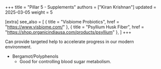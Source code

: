 +++
title = "Pillar 5 - Supplements"
authors = ["Kiran Krishnan"]
updated = 2025-03-05
weight = 5

[extra]
see_also = [
    { title = "Visbiome Probiotics", href = "https://www.visbiome.com/" },
    { title = "Psyllium Husk Fiber", href = "https://shop.organicindiausa.com/products/psyllium" },
]
+++

Can provide targeted help to accelerate progress in our modern environment.

- Bergamot/Polyphenols
    - Good for controlling blood sugar metabolism.